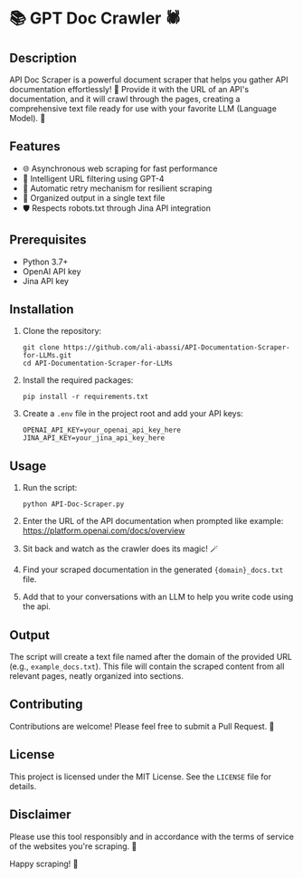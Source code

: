 # 📚 GPT Doc Crawler 🕷️

## Description

API Doc Scraper is a powerful document scraper that helps you gather API documentation effortlessly! 🚀 Provide it with the URL of an API's documentation, and it will crawl through the pages, creating a comprehensive text file ready for use with your favorite LLM (Language Model). 🤖

## Features

- 🌐 Asynchronous web scraping for fast performance
- 🧠 Intelligent URL filtering using GPT-4
- 🔄 Automatic retry mechanism for resilient scraping
- 📁 Organized output in a single text file
- 🛡️ Respects robots.txt through Jina API integration

## Prerequisites

- Python 3.7+
- OpenAI API key
- Jina API key

## Installation

1. Clone the repository:
   ```
   git clone https://github.com/ali-abassi/API-Documentation-Scraper-for-LLMs.git
   cd API-Documentation-Scraper-for-LLMs
   ```

2. Install the required packages:
   ```
   pip install -r requirements.txt
   ```

3. Create a `.env` file in the project root and add your API keys:
   ```
   OPENAI_API_KEY=your_openai_api_key_here
   JINA_API_KEY=your_jina_api_key_here
   ```

## Usage

1. Run the script:
   ```
   python API-Doc-Scraper.py
   ```

2. Enter the URL of the API documentation when prompted like example: https://platform.openai.com/docs/overview

3. Sit back and watch as the crawler does its magic! 🪄

4. Find your scraped documentation in the generated `{domain}_docs.txt` file.

5. Add that to your conversations with an LLM to help you write code using the api. 

## Output

The script will create a text file named after the domain of the provided URL (e.g., `example_docs.txt`). This file will contain the scraped content from all relevant pages, neatly organized into sections.

## Contributing

Contributions are welcome! Please feel free to submit a Pull Request. 🤝

## License

This project is licensed under the MIT License. See the `LICENSE` file for details.

## Disclaimer

Please use this tool responsibly and in accordance with the terms of service of the websites you're scraping. 🙏

Happy scraping! 🎉
